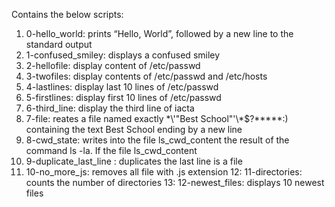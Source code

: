 Contains the below scripts:
1. 0-hello_world: prints “Hello, World”, followed by a new line to the standard output
2. 1-confused_smiley: displays a confused smiley 
3. 2-hellofile: display content of /etc/passwd
4. 3-twofiles: display contents of /etc/passwd and /etc/hosts
5. 4-lastlines: display last 10 lines of /etc/passwd
6. 5-firstlines: display first 10 lines of /etc/passwd
7. 6-third_line: display the third line of iacta
8. 7-file: reates a file named exactly \*\\'"Best School"\'\\*$\?\*\*\*\*\*:) containing the text Best School ending by a new line
9. 8-cwd_state:  writes into the file ls_cwd_content the result of the command ls -la. If the file ls_cwd_content
10. 9-duplicate_last_line : duplicates the last line is a file
11. 10-no_more_js: removes all file with .js extension
12: 11-directories: counts the number of directories
13: 12-newest_files: displays 10 newest files
